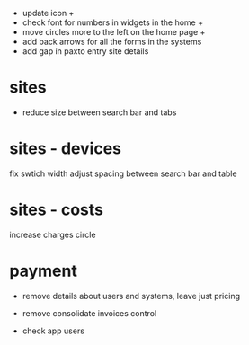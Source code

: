 - update icon +
- check font for numbers in widgets in the home +
- move circles more to the left on the home page + 
- add back arrows for all the forms in the systems 
- add gap in paxto entry site details

# sites
- reduce size between search bar and tabs

# sites - devices
fix swtich width
adjust spacing between search bar and table

# sites - costs
increase charges circle

# payment
- remove details about users and systems, leave just pricing
- remove consolidate invoices control

- check app users
